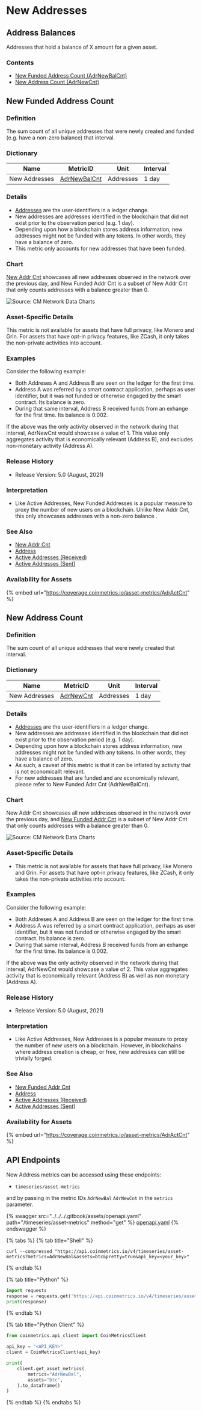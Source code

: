 # New Addresses

## Address Balances

Addresses that hold a balance of X amount for a given asset.

### Contents

* [New Funded Address Count (AdrNewBalCnt)](new-addresses.md#adrnewbal)
* [New Address Count (AdrNewCnt)](new-addresses.md#adrnewcnt)

## New Funded Address Count <a href="#adrnewbal" id="adrnewbal"></a>

### **Definition**

The sum count of all unique addresses that were newly created and funded (e.g. have a non-zero balance) that interval.

### **Dictionary**

| Name          | **MetricID**                                                                      | **Unit**  | **Interval** |
| ------------- | --------------------------------------------------------------------------------- | --------- | ------------ |
| New Addresses | [AdrNewBalCnt](https://coverage.coinmetrics.io/search-results?query=AdrNewBalCnt) | Addresses | 1 day        |

### **Details**

* [Addresses](../../on-chain-basics.md#address) are the user-identifiers in a ledger change.
* New addresses are addresses identified in the blockchain that did not exist prior to the observation period (e.g. 1 day).
* Depending upon how a blockchain stores address information, new addresses might not be funded with any tokens. In other words, they have a balance of zero.
* This metric only accounts for new addresses that have been funded.

### **Chart**

[New Addr Cnt](https://docs.coinmetrics.io/asset-metrics/adresses/adrnewcnt) showcases all new addresses observed in the network over the previous day, and New Funded Addr Cnt is a subset of New Addr Cnt that only counts addresses with a balance greater than 0.

![Source: CM Network Data Charts](../../../../.gitbook/assets/9%20-%20New%20Addresses.png)

### **Asset-Specific Details**

This metric is not available for assets that have full privacy, like Monero and Grin. For assets that have opt-in privacy features, like ZCash, it only takes the non-private activities into account.

### **Examples**

Consider the following example:

* Both Addreses A and Address B are seen on the ledger for the first time.
* Address A was referred by a smart contract application, perhaps as user identifier, but it was not funded or otherwise engaged by the smart contract. Its balance is zero.
* During that same interval, Address B received funds from an exhange for the first time. Its balance is 0.002.

If the above was the only activity observed in the network during that interval, AdrNewCnt would showcase a value of 1. This value only aggregates activity that is economically relevant (Address B), and excludes non-monetary activity (Address A).

### **Release History**

* Release Version: 5.0 (August, 2021)

### **Interpretation**

* Like Active Addresses, New Funded Addresses is a popular measure to proxy the number of new users on a blockchain. Unlike New Addr Cnt, this only showcases addresses with a non-zero balance .

### **See Also**

* [New Addr Cnt](../../addresses/adrnewcnt.md)
* [Address](../../on-chain-basics.md#address)
* [Active Addresses (Received)](../../addresses/adractreccnt.md)
* [Active Addresses (Sent)](../../addresses/adractsentcnt.md)

### Availability for Assets

{% embed url="https://coverage.coinmetrics.io/asset-metrics/AdrActCnt" %}

## New Address Count <a href="#adrnewcnt" id="adrnewcnt"></a>

### **Definition**

The sum count of all unique addresses that were newly created that interval.

### **Dictionary**

| Name          | **MetricID**                                                                | **Unit**  | **Interval** |
| ------------- | --------------------------------------------------------------------------- | --------- | ------------ |
| New Addresses | [AdrNewCnt](https://coverage.coinmetrics.io/search-results?query=AdrNewCnt) | Addresses | 1 day        |

### **Details**

* [Addresses](../../on-chain-basics.md#address) are the user-identifiers in a ledger change.
* New addresses are addresses identified in the blockchain that did not exist prior to the observation period (e.g. 1 day).
* Depending upon how a blockchain stores address information, new addresses might not be funded with any tokens. In other words, they have a balance of zero.
* As such, a caveat of this metric is that it can be inflated by activity that is not economicallt relevant.
* For new addresses that are funded and are economically relevant, please refer to New Funded Adrr Cnt (AdrNewBalCnt).

### **Chart**

New Addr Cnt showcases all new addresses observed in the network over the previous day, and [New Funded Addr Cnt](https://docs.coinmetrics.io/asset-metrics/adresses/adrnewbalcnt) is a subset of New Addr Cnt that only counts addresses with a balance greater than 0.

![Source: CM Network Data Charts](../../../../.gitbook/assets/9%20-%20New%20Addresses.png)

### **Asset-Specific Details**

* This metric is not available for assets that have full privacy, like Monero and Grin. For assets that have opt-in privacy features, like ZCash, it only takes the non-private activities into account.

### **Examples**

Consider the following example:

* Both Addreses A and Address B are seen on the ledger for the first time.
* Address A was referred by a smart contract application, perhaps as user identifier, but it was not funded or otherwise engaged by the smart contract. Its balance is zero.
* During that same interval, Address B received funds from an exhange for the first time. Its balance is 0.002.

If the above was the only activity observed in the network during that interval, AdrNewCnt would showcase a value of 2. This value aggregates activity that is economically relevant (Address B) as well as non monetary (Address A).

### **Release History**

* Release Version: 5.0 (August, 2021)

### **Interpretation**

* Like Active Addresses, New Addresses is a popular measure to proxy the number of _new_ users on a blockchain. However, in blockchains where address creation is cheap, or free, new addresses can still be trivially forged.

### **See Also**

* [New Funded Addr Cnt](../../addresses/adrnewbalcnt.md)
* [Address](../../on-chain-basics.md#address)
* [Active Addresses (Received)](../../addresses/adractreccnt.md)
* [Active Addresses (Sent)](../../addresses/adractsentcnt.md)

### Availability for Assets

{% embed url="https://coverage.coinmetrics.io/asset-metrics/AdrActCnt" %}

## API Endpoints

New Address metrics can be accessed using these endpoints:

* `timeseries/asset-metrics`

and by passing in the metric IDs `AdrNewBal` `AdrNewCnt` in the `metrics` parameter.

{% swagger src="../../../.gitbook/assets/openapi.yaml" path="/timeseries/asset-metrics" method="get" %}
[openapi.yaml](../../../.gitbook/assets/openapi.yaml)
{% endswagger %}

{% tabs %}
{% tab title="Shell" %}
```shell
curl --compressed "https://api.coinmetrics.io/v4/timeseries/asset-metrics?metrics=AdrNewBal&assets=btc&pretty=true&api_key=<your_key>"
```
{% endtab %}

{% tab title="Python" %}
```python
import requests
response = requests.get('https://api.coinmetrics.io/v4/timeseries/asset-metrics?metrics=AdrNewBal&assets=btc&pretty=true&api_key=<your_key>').json()
print(response)
```
{% endtab %}

{% tab title="Python Client" %}
```python
from coinmetrics.api_client import CoinMetricsClient

api_key = "<API_KEY>"
client = CoinMetricsClient(api_key)

print(
    client.get_asset_metrics(
        metrics="AdrNewBal", 
        assets="btc",
    ).to_dataframe()
)
```
{% endtab %}
{% endtabs %}
